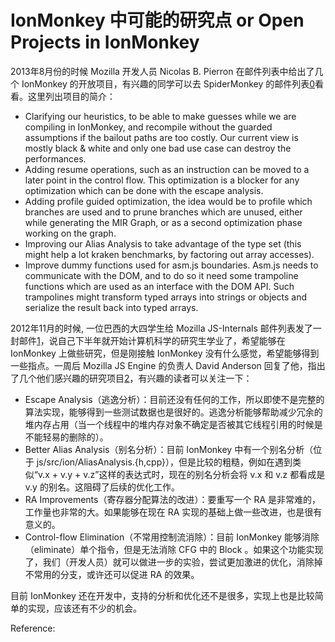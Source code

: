 # IonMonkey 中可能的研究点 or Open Projects in IonMonkey

2013年8月份的时候 Mozilla 开发人员 Nicolas B. Pierron 在邮件列表中给出了几个 IonMonkey 的开放项目，有兴趣的同学可以去 SpiderMonkey 的邮件列表[0]看看。这里列出项目的简介：

* Clarifying our heuristics, to be able to make guesses while we are compiling in IonMonkey, and recompile without the guarded assumptions if the bailout paths are too costly. Our current view is mostly black & white and only one bad use case can destroy the performances. 
* Adding resume operations, such as an instruction can be moved to a later point in the control flow. This optimization is a blocker for any optimization which can be done with the escape analysis.
* Adding profile guided optimization, the idea would be to profile which branches are used and to prune branches which are unused, either while generating the MIR Graph, or as a second optimization phase working on the graph. 
* Improving our Alias Analysis to take advantage of the type set (this might help a lot kraken benchmarks, by factoring out array accesses).
* Improve dummy functions used for asm.js boundaries. Asm.js needs to communicate with the DOM, and to do so it need some trampoline functions which are used as an interface with the DOM API. Such trampolines might transform typed arrays into strings or objects and serialize the result back into typed arrays.

2012年11月的时候, 一位巴西的大四学生给 Mozilla JS-Internals 邮件列表发了一封邮件[1]，说自己下半年就开始计算机科学的研究生学业了，希望能够在 IonMonkey 上做些研究，但是刚接触 IonMonkey 没有什么感觉，希望能够得到一些指点。一周后 Mozilla JS Engine 的负责人 David Anderson 回复了他，指出了几个他们感兴趣的研究项目[2]，有兴趣的读者可以关注一下：

* Escape Analysis（逃逸分析）：目前还没有任何的工作，所以即使不是完整的算法实现，能够得到一些测试数据也是很好的。逃逸分析能够帮助减少冗余的堆内存占用（当一个线程中的堆内存对象不确定是否被其它线程引用的时候是不能轻易的删除的）。
* Better Alias Analysis（别名分析）：目前 IonMonkey 中有一个别名分析（位于 js/src/ion/AliasAnalysis.{h,cpp}），但是比较的粗糙，例如在遇到类似“v.x + v.y + v.z”这样的表达式时，现在的别名分析会将 v.x 和 v.z 都看成是 v.y 的别名。这阻碍了后续的优化工作。
* RA Improvements（寄存器分配算法的改进）：要重写一个 RA 是非常难的，工作量也非常的大。如果能够在现在 RA 实现的基础上做一些改进，也是很有意义的。
* Control-flow Elimination（不常用控制流消除）：目前 IonMonkey 能够消除（eliminate）单个指令，但是无法消除 CFG 中的 Block 。如果这个功能实现了，我们（开发人员）就可以做进一步的实验，尝试更加激进的优化，消除掉不常用的分支，或许还可以促进 RA 的效果。

目前 IonMonkey 还在开发中，支持的分析和优化还不是很多，实现上也是比较简单的实现，应该还有不少的机会。

Reference:

[0]: https://groups.google.com/forum/#!msg/mozilla.dev.tech.js-engine.internals/-kLUDSAxrhA/HKjvjfYLWukJ

[1]: http://www.mail-archive.com/dev-tech-js-engine-internals@lists.mozilla.org/msg00120.html

[2]: http://www.mail-archive.com/dev-tech-js-engine-internals@lists.mozilla.org/msg00122.html

